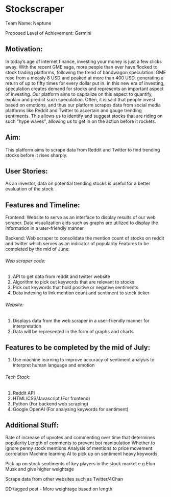 # Stockscraper

Team Name: Neptune

Proposed Level of Achievement: Germini

## Motivation:
In today’s age of internet finance, investing your money is just a few clicks away. With the recent GME saga, more people than ever have flocked to stock trading platforms, following the trend of bandwagon speculation. GME rose from a measly 8 USD and peaked at more than 400 USD, generating a return of up to fifty times for every dollar put in.
In this new era of investing, speculation creates demand for stocks and represents an important aspect of investing. Our platform aims to capitalize on this aspect to quantify, explain and predict such speculation.  Often, it is said that people invest based on emotions, and thus our platform scrapes data from social media platforms like Reddit and Twitter to ascertain and gauge trending sentiments. This allows us to identify and suggest stocks that are riding on such "hype waves", allowing us to get in on the action before it rockets.

## Aim:
This platform aims to scrape data from Reddit and Twitter to find trending stocks before it rises sharply. 


## User Stories:
As an investor, data on potential trending stocks is useful for a better evaluation of the stock.

## Features and Timeline: 

Frontend: Website to serve as an interface to display results of our web scraper. Data visualization aids such as graphs are utilized to display the information in a user-friendly manner

Backend: Web scraper to consolidate the mention count of stocks on reddit and twitter which serves as an indicator of popularity
Features to be completed by the mid of June:
 
###### Web scraper code:

1. API to get data from reddit and twitter website
2. Algorithm to pick out keywords that are relevant to stocks
3. Pick out keywords that hold positive or negative sentiments
4. Data indexing to link mention count and sentiment to stock ticker
 
###### Website:

1. Displays data from the web scraper in a user-friendly manner for interpretation
2. Data will be represented in the form of graphs and charts 
 
## Features to be completed by the mid of July:         
1. Use machine learning to improve accuracy of sentiment analysis to interpret human language and emotion
 
###### Tech Stack:
1. Reddit API
2. HTML/CSS/Javascript (For frontend)
3. Python (For backend web scraping)
4. Google OpenAI (For analysing keywords for sentiment)

## Additional Stuff:
Rate of increase of upvotes and commenting over time that determines popularity
Length of comments to prevent bot manipulation
Whether to ignore penny stock mentions 
Analysis of mentions to price movement correlation
Machine learning AI to pick up on sentiment heavy keywords 

Pick up on stock sentiments of key players in the stock market e.g Elon Musk and give higher weightage 

Scrape data from other websites such as Twitter/4Chan

DD tagged post - More weightage based on length
